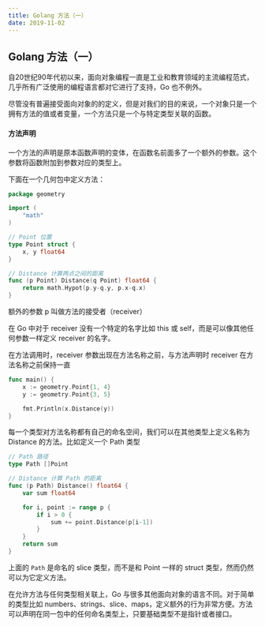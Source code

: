 ```yaml
---
title: Golang 方法（一） 
date: 2019-11-02 
---
```



## Golang 方法（一）



自20世纪90年代初以来，面向对象编程一直是工业和教育领域的主流编程范式，几乎所有广泛使用的编程语言都对它进行了支持，Go 也不例外。

尽管没有普遍接受面向对象的的定义，但是对我们的目的来说，一个对象只是一个拥有方法的值或者变量，一个方法只是一个与特定类型关联的函数。



#### 方法声明

一个方法的声明是原本函数声明的变体，在函数名前面多了一个额外的参数。这个参数将函数附加到参数对应的类型上。

下面在一个几何包中定义方法：

```go
package geometry

import (
	"math"
)

// Point 位置
type Point struct {
	x, y float64
}

// Distance 计算两点之间的距离
func (p Point) Distance(q Point) float64 {
	return math.Hypot(p.y-q.y, p.x-q.x)
}
```

额外的参数 p 叫做方法的接受者（receiver）

在 Go 中对于 receiver 没有一个特定的名字比如 this 或 self，而是可以像其他任何参数一样定义 receiver 的名字。

在方法调用时，receiver 参数出现在方法名称之前，与方法声明时 receiver 在方法名称之前保持一直

```go
func main() {
	x := geometry.Point{1, 4}
	y := geometry.Point{3, 5}

	fmt.Println(x.Distance(y))
}
```

每一个类型对方法名称都有自己的命名空间，我们可以在其他类型上定义名称为 Distance 的方法。比如定义一个 Path 类型

```go
// Path 路径
type Path []Point

// Distance 计算 Path 的距离
func (p Path) Distance() float64 {
	var sum float64

	for i, point := range p {
		if i > 0 {
			sum += point.Distance(p[i-1])
		}
	}
	return sum
}
```

上面的 `Path` 是命名的 slice 类型，而不是和 Point 一样的 struct 类型，然而仍然可以为它定义方法。

在允许方法与任何类型相关联上，Go 与很多其他面向对象的语言不同。对于简单的类型比如 numbers、strings、slice、maps，定义额外的行为非常方便。方法可以声明在同一包中的任何命名类型上，只要基础类型不是指针或者接口。


